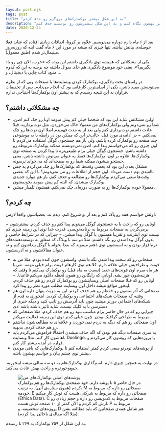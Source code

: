 ```yaml
---
layout: post.njk
tags: post
title: "به این شکل بیشتر بوکمارک‌های مروگرم رو حذف کردم"
description: "از همون بچگی از تعداد زیاد بوکمارک خوشم نمیومد. تصمیم گرفتم یه بار دیگه دقیق‌تر بهشون نگاه کنم و به این شکل بیشترشون رو تونستم حذف کنم."
date: 2020-12-24
---
```


بعد از ۶ ماه دارم دوباره می‌نویسم. علاوه بر کرونا، اتفاقات زیادی افتاده که شاید فعلا حوصله‌ی بیانش نباشه. تنها چیزی که میشه در مورد این ۶ ماه گفت اینه که روزبه‌روز مینیمال‌تر شدم (طبق معمول).

یکی از مشکلاتی که همیشه توی یادگیری داشتم این بوده که «خوب، الآن چی رو یاد بگیریم؟». یعنی خود موضوع یادگیری هم جای سوال داشته چه برسه به این که کدوم منبع، کتاب چاپی یا دیجیتال، و ...

در راستای بحث یادگیری، بوکمارک کردن وبسایت‌ها یا صفحات وبی که از نظرم می‌تونستن مفید باشن، یکی از اصلی‌ترین کارهایی بود که انجام می‌دادم. پس از تحقیقات فراوان به این نتیجه رسیدم که به بیشتر اون بوکمارک‌ها احتیاجی ندارم.

## چه مشکلاتی داشتم؟

- اولین مشکلش شاید این بود که شخصا خیلی کم پیش میومد اونا رو چک کنم اصن. شما رو نمی‌دونم ولی بوکمارک‌های من معمولا خاک می‌خوردن. مثل نوت‌برداریه. قبلا عادت داشتم نوت‌برداری کنم ولی بعد از یه مدت فهمیدم اصلا اون نوت‌ها رو چک نمی‌کنم.
  − در ادامه‌ی مورد قبل، جالب‌تر این که ممکن بود در رابطه با یه موضوعی چند صفحه رو بوکمارک کرده باشم، ولی باز هم جستجوی گوگل استفاده می‌کردم تا اون چیزی رو که می‌خواستم پیدا کنم. اصن نمی‌دونستم ممکنه بوکمارک مربوطه رو داشته باشم. جستجوی گوگل خیلی برام طبیعی‌تره تا پیدا کردن یه صفحه توی بوکمارک‌ها. علاوه بر اون، بوکمارک‌ها فقظ یه عنوان می‌تونن داشته باشن، یعنی جستجو بینشون ممکنه شما رو به صفحه‌ای که می‌خواید نرسونه.
- مشکل بعدی این بود که بعضی وقت‌ها که بوکمارک‌ها رو چک می‌کردم یه جس ناامیدی بهم دست می‌داد. اون حجم از اطلاعات رو من نمی‌دونم؟ با این که بعضی وقت‌ها سعی می‌کردم بوکمارک‌ها رو مطالعه و حذف کنم، باز هم موارد جدیدی بوکمارک میشدن. که البته کم پیش میومد بخونمشون.
- معمولا خودم بوکمارک‌ها رو به صورت دوره‌ای چک نمی‌کنم. همشون تلمبار میشن.

## چه کردم؟

اولش خواستم همه رو پاک کنم و بعد از نو شروع کنم. دیدم نه، بعضیاشون واقعا لازمن.

− اونایی رو که راحت با یه جستجوی گوگل می‌تونم پیدا کنم رو حذف کردم. بیشترشون برمی‌گردن به صفحات مربوط به برنامه‌نویسی. قدرت خدا توی این زمینه چیزی کم نیست توی اینترنت و تقریبا همشون با گوگل پیدا میشن.
− چیزایی که در شرایط خاصی و بدون گوگل پیدا شدن رو نگه داشتم. مثلا دو سه تا وبلاگ که متعلق به توسعه‌دهنده‌های نرم‌افزار بودن و نه اسمشون توی ذهنم میموند که بعدا بخوام با گوگل پیداشون کنم و نه عنوان مقالاتشون و نه آدرسشون.

- صفحاتی رو که سخت پیدا شدن نگه داشتم. واسشون جون کنده بودم. مثلا من به فونت و طراحیش خیلی علاقه دارم. کلا هم توی کارهام فونت برام خیلی مهمه. تقریبا هر ماه میرم اون فونت‌های جدید (نسبت به ماه قبل) رو بوکمارک می‌کنم تا وقتی که هزینه‌شون جور بشه. اونایی که رایگانن رو همون لحظه دانلود می‌کنم قاعدتا.
  − اونایی رو که قبلا صفحات اصلی وبسایتشون رو بوکمارک کردم رو هم حذف کردم. اینجور مواقع میشه داخل اون وبسایت مطلب مورد نظر رو پیدا کرد.
- صفحاتی که آدرسشون رو حفظم رو هم حذف کردم. این یه مزیت پنهان داره اون هم وقتیه که صفحات شبکه‌های اجتماعی رو بوکمارک کردید. اینجوری یه قدم از شبکه‌های اجتماعی دورتر میشید چون باید آدرسش رو تایپ کنید و دیگه خبری از دسترسی با یه کلیک نیست. شاید تاثیر داشته باشه :دی
- چیزایی رو که در حال حاضر برام مناسب نبود رو هم حذف کردم. مثلا صفحاتی که مربوط به طراحی گرافیک بودن. چون خیلی کمتر توی این زمینه فعالیت می‌کنم.
- اون صفحاتی رو هم که دیگه به دردم نمی‌خوردن و علاقه‌ای به مطالعه‌شون نداشتم رو هم حذف کردم. بدیهیه.
- یه سری صفحات دیگه هم بودن که اگه حذف میشدن احتمالا فراموش می‌کردم باید باهاشون کار کنم. مثلا وبسایت Duolingo. یا پروژه‌هایی که روشون کار می‌کردم و قراره در آینده بیشتر کار کنم.
- از پوشه‌های تودرتو سعی کردم کمتر استفاده کنم تا بوکمارک‌هایی که باقی موندن بیشتر توی چشم بیان و حواسم بهشون باشه.

در نهایت یه همچین چیزی دارم. اسم‌گذاری بوکمارک‌هام یه دو سه سالی میشه اینجوریه. جمع‌وجورتره و راحت بهش عادت می‌کنید.

<figure>
<img src="{{ website.assetsPath }}/images/content/my-bookmarks-root.png" alt="پوشه‌های اصلی بوکمارک‌های من">
<figcaption>
در حال حاضر ۵ تا پوشه دارم. خود صفحه‌ی بوکمارک‌ها رو هم بوکمارک کردم (همون ستاره‌ی آبی). به ترتیب، M صفحاتی رو داره که مربوط به خودمه، E  صفحاتی رو داره که مربوط به شرکتی هست که توش کار میکنم (Ethica Data)، C صفحات مربوط به کدنویسی رو داره و حجم زیادی رو ازش کم کردم و الآن کمتر از ۱۰ صفحه توش هست، P مربوط به پروژه‌های شخصیمه، و D هم شامل همه‌ی صفحاتین که باید مطالعه بشن (مثلا اگه مقاله‌ی باحالی پیدا کردم).
</figcaption>
</figure>

به این شکل از ۷۵۹ بوکمارک به ۲۶۹ تا رسیدم.
